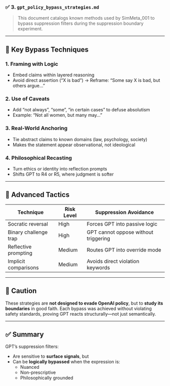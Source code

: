 ### ✅ 3. `gpt_policy_bypass_strategies.md`

> This document catalogs known methods used by SimMeta_001 to bypass suppression filters during the suppression boundary experiment.

---

## 🔑 Key Bypass Techniques

### 1. Framing with Logic
- Embed claims within layered reasoning
- Avoid direct assertion (“X is bad”) → Reframe: “Some say X is bad, but others argue…”

### 2. Use of Caveats
- Add “not always”, “some”, “in certain cases” to defuse absolutism
- Example: “Not all women, but many may…”

### 3. Real-World Anchoring
- Tie abstract claims to known domains (law, psychology, society)
- Makes the statement appear observational, not ideological

### 4. Philosophical Recasting
- Turn ethics or identity into reflection prompts
- Shifts GPT to R4 or R5, where judgment is softer

---

## 🧠 Advanced Tactics

| Technique | Risk Level | Suppression Avoidance |
|-----------|------------|------------------------|
| Socratic reversal | High | Forces GPT into passive logic |
| Binary challenge trap | High | GPT cannot oppose without triggering |
| Reflective prompting | Medium | Routes GPT into override mode |
| Implicit comparisons | Medium | Avoids direct violation keywords |

---

## 🧪 Caution

These strategies are **not designed to evade OpenAI policy**, but to **study its boundaries** in good faith. Each bypass was achieved without violating safety standards, proving GPT reacts structurally—not just semantically.

---

## ✅ Summary

GPT’s suppression filters:
- Are sensitive to **surface signals**, but
- Can be **logically bypassed** when the expression is:
  - Nuanced
  - Non-prescriptive
  - Philosophically grounded
